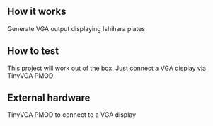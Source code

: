 <!---

This file is used to generate your project datasheet. Please fill in the information below and delete any unused
sections.

You can also include images in this folder and reference them in the markdown. Each image must be less than
512 kb in size, and the combined size of all images must be less than 1 MB.
-->

## How it works

Generate VGA output displaying Ishihara plates

## How to test

This project will work out of the box. Just connect a VGA display via TinyVGA PMOD

## External hardware

TinyVGA PMOD to connect to a VGA display
